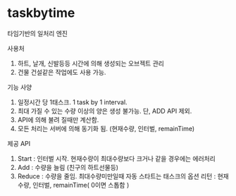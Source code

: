 # taskbytime
타임기반의 일처리 엔진

사용처
1. 하트, 날개, 신발등등 시간에 의해 생성되는 오브젝트 관리
2. 건물 건설같은 작업에도 사용 가능.

기능 사양
1. 일정시간 당 1태스크. 1 task by 1 interval.
2. 최대 가질 수 있는 수량 이상의 양은 생성 불가능. 단, ADD API 제외.
3. API에 의해 불려 질때만 계산함.
4. 모든 처리는 서버에 의해 동기화 됨. (현재수량, 인터벌, remainTime)


제공 API
1. Start : 인터벌 시작. 현재수량이 최대수량보다 크거나 같을 경우에는 에러처리 
2. Add : 수량을 늘림 (친구의 하트선물등)
3. Reduce : 수량을 줄임. 최대수량미만일때 자동 스타트는 태스크의 옵션
리턴 : 현재수량, 인터벌, remainTime( 0이면 스톱함 )
